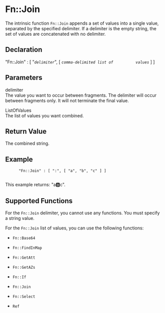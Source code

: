 Fn::Join
========

The intrinsic function `Fn::Join` appends a set of values into a single value, separated by the specified delimiter. If a delimiter is the empty string, the set of values are concatenated with no delimiter.

Declaration
-----------

"Fn::Join" : [ "*`delimiter`*", [ *`comma-delimited list of          values`* ] ]

Parameters
----------

 delimiter   
The value you want to occur between fragments. The delimiter will occur between fragments only. It will not terminate the final value.

 ListOfValues   
The list of values you want combined.

Return Value
------------

The combined string.

Example
-------

``` {.programlisting}
      "Fn::Join" : [ ":", [ "a", "b", "c" ] ]
    
```

This example returns: "a:b:c".

Supported Functions
-------------------

For the `Fn::Join` delimiter, you cannot use any functions. You must specify a string value.

For the `Fn::Join` list of values, you can use the following functions:

-   `Fn::Base64`

-   `Fn::FindInMap`

-   `Fn::GetAtt`

-   `Fn::GetAZs`

-   `Fn::If`

-   `Fn::Join`

-   `Fn::Select`

-   `Ref`


